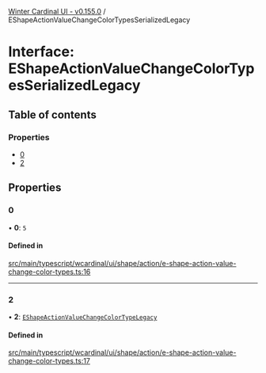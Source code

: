 [Winter Cardinal UI - v0.155.0](../index.md) / EShapeActionValueChangeColorTypesSerializedLegacy

# Interface: EShapeActionValueChangeColorTypesSerializedLegacy

## Table of contents

### Properties

- [0](EShapeActionValueChangeColorTypesSerializedLegacy.md#0)
- [2](EShapeActionValueChangeColorTypesSerializedLegacy.md#2)

## Properties

### 0

• **0**: ``5``

#### Defined in

[src/main/typescript/wcardinal/ui/shape/action/e-shape-action-value-change-color-types.ts:16](https://github.com/winter-cardinal/winter-cardinal-ui/blob/v0.155.0/src/main/typescript/wcardinal/ui/shape/action/e-shape-action-value-change-color-types.ts#L16)

___

### 2

• **2**: [`EShapeActionValueChangeColorTypeLegacy`](../index.md#eshapeactionvaluechangecolortypelegacy)

#### Defined in

[src/main/typescript/wcardinal/ui/shape/action/e-shape-action-value-change-color-types.ts:17](https://github.com/winter-cardinal/winter-cardinal-ui/blob/v0.155.0/src/main/typescript/wcardinal/ui/shape/action/e-shape-action-value-change-color-types.ts#L17)
